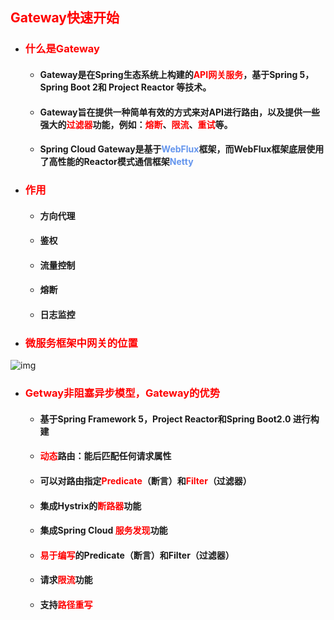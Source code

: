 ## <font color='red'>Gateway快速开始</font>





- ### <font color='red'>什么是Gateway</font>

  

  - #### Gateway是在Spring生态系统上构建的<font color='red'>API网关服务</font>，基于Spring 5，Spring Boot 2和 Project Reactor 等技术。

  - #### Gateway旨在提供一种简单有效的方式来对API进行路由，以及提供一些强大的<font color='red'>过滤器</font>功能，例如：<font color='red'>熔断</font>、<font color='red'>限流</font>、<font color='red'>重试</font>等。

  - #### Spring Cloud Gateway是基于<font color='cornflowerblue'>WebFlux</font>框架，而WebFlux框架底层使用了高性能的Reactor模式通信框架<font color='cornflowerblue'>Netty</font> 





- ### <font color='red'>作用</font>

  - #### 方向代理

  - #### 鉴权

  - #### 流量控制

  - #### 熔断

  - #### 日志监控



- ### <font color='red'>微服务框架中网关的位置</font>

  

![img](https://img-blog.csdnimg.cn/img_convert/5877d4b9035ead9cd2d037609dceb442.png)







- ### <font color='red'>Getway非阻塞异步模型，Gateway的优势</font>

  - #### 基于Spring Framework 5，Project Reactor和Spring Boot2.0 进行构建

  - #### <font color='red'>动态</font>路由：能后匹配任何请求属性

  - #### 可以对路由指定<font color='red'>Predicate</font>（断言）和<font color='red'>Filter</font>（过滤器）

  - #### 集成Hystrix的<font color='red'>断路器</font>功能

  - #### 集成Spring Cloud <font color='red'>服务发现</font>功能

  - #### <font color='red'>易于编写</font>的Predicate（断言）和Filter（过滤器）

  - #### 请求<font color='red'>限流</font>功能

  - #### 支持<font color='red'>路径重写</font> 









